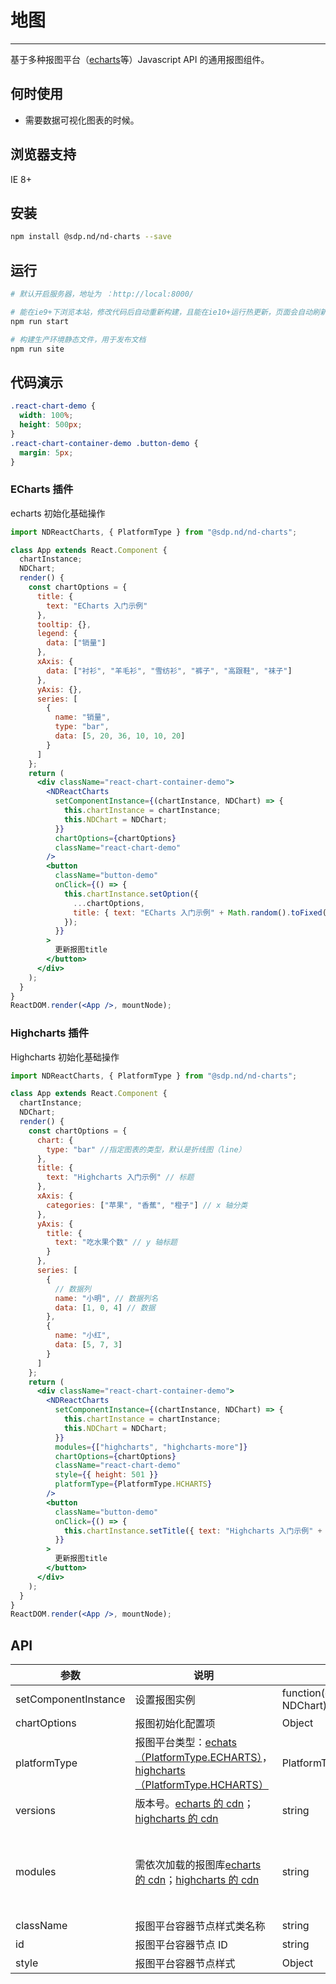# 地图

---

基于多种报图平台（[echarts](http://echarts.baidu.com/)等）Javascript API 的通用报图组件。

## 何时使用

- 需要数据可视化图表的时候。

## 浏览器支持

IE 8+

## 安装

```bash
npm install @sdp.nd/nd-charts --save
```

## 运行

```bash
# 默认开启服务器，地址为 ：http://local:8000/

# 能在ie9+下浏览本站，修改代码后自动重新构建，且能在ie10+运行热更新，页面会自动刷新
npm run start

# 构建生产环境静态文件，用于发布文档
npm run site
```

## 代码演示

```css
.react-chart-demo {
  width: 100%;
  height: 500px;
}
.react-chart-container-demo .button-demo {
  margin: 5px;
}
```

### ECharts 插件

echarts 初始化基础操作

```jsx
import NDReactCharts, { PlatformType } from "@sdp.nd/nd-charts";

class App extends React.Component {
  chartInstance;
  NDChart;
  render() {
    const chartOptions = {
      title: {
        text: "ECharts 入门示例"
      },
      tooltip: {},
      legend: {
        data: ["销量"]
      },
      xAxis: {
        data: ["衬衫", "羊毛衫", "雪纺衫", "裤子", "高跟鞋", "袜子"]
      },
      yAxis: {},
      series: [
        {
          name: "销量",
          type: "bar",
          data: [5, 20, 36, 10, 10, 20]
        }
      ]
    };
    return (
      <div className="react-chart-container-demo">
        <NDReactCharts
          setComponentInstance={(chartInstance, NDChart) => {
            this.chartInstance = chartInstance;
            this.NDChart = NDChart;
          }}
          chartOptions={chartOptions}
          className="react-chart-demo"
        />
        <button
          className="button-demo"
          onClick={() => {
            this.chartInstance.setOption({
              ...chartOptions,
              title: { text: "ECharts 入门示例" + Math.random().toFixed(2) }
            });
          }}
        >
          更新报图title
        </button>
      </div>
    );
  }
}
ReactDOM.render(<App />, mountNode);
```

### Highcharts 插件

Highcharts 初始化基础操作

```jsx
import NDReactCharts, { PlatformType } from "@sdp.nd/nd-charts";

class App extends React.Component {
  chartInstance;
  NDChart;
  render() {
    const chartOptions = {
      chart: {
        type: "bar" //指定图表的类型，默认是折线图（line）
      },
      title: {
        text: "Highcharts 入门示例" // 标题
      },
      xAxis: {
        categories: ["苹果", "香蕉", "橙子"] // x 轴分类
      },
      yAxis: {
        title: {
          text: "吃水果个数" // y 轴标题
        }
      },
      series: [
        {
          // 数据列
          name: "小明", // 数据列名
          data: [1, 0, 4] // 数据
        },
        {
          name: "小红",
          data: [5, 7, 3]
        }
      ]
    };
    return (
      <div className="react-chart-container-demo">
        <NDReactCharts
          setComponentInstance={(chartInstance, NDChart) => {
            this.chartInstance = chartInstance;
            this.NDChart = NDChart;
          }}
          modules={["highcharts", "highcharts-more"]}
          chartOptions={chartOptions}
          className="react-chart-demo"
          style={{ height: 501 }}
          platformType={PlatformType.HCHARTS}
        />
        <button
          className="button-demo"
          onClick={() => {
            this.chartInstance.setTitle({ text: "Highcharts 入门示例" + Math.random().toFixed(2) });
          }}
        >
          更新报图title
        </button>
      </div>
    );
  }
}
ReactDOM.render(<App />, mountNode);
```

## API

| 参数                 | 说明                                                                                                                                                                                                                                                                                 | 类型                             | 默认值                              |
| -------------------- | ------------------------------------------------------------------------------------------------------------------------------------------------------------------------------------------------------------------------------------------------------------------------------------ | -------------------------------- | ----------------------------------- |
| setComponentInstance | 设置报图实例                                                                                                                                                                                                                                                                         | function(chartInstance, NDChart) | -                                   |
| chartOptions         | 报图初始化配置项                                                                                                                                                                                                                                                                     | Object                           | -                                   |
| platformType         | 报图平台类型：[echats（PlatformType.ECHARTS）](http://echarts.baidu.com/)，[highcharts（PlatformType.HCHARTS）](https://www.hcharts.cn/)                                                                                                                                           | PlatformType                     | PlatformType.ECHARTS                |
| versions             | 版本号。[echarts 的 cdn](http://www.bootcdn.cn/echarts/)；[highcharts 的 cdn](http://www.bootcdn.cn/highcharts/)                                                                                                                                                                     | string                           | echarts:'4.0.2'；highcharts:'6.0.2' |
| modules              | 需依次加载的报图库[echarts 的 cdn](http://www.bootcdn.cn/echarts/)；[highcharts 的 cdn](http://www.bootcdn.cn/highcharts/) | string                           | echarts:\["echarts.min"\]；highcharts:\["highcharts","js/modules/oldie"\] （其中"js/modules/oldie"为 highcharts 在 ie8 下默认加载的库）                                 |
| className            | 报图平台容器节点样式类名称                                                                                                                                                                                                                                                           | string                           | -                                   |
| id                   | 报图平台容器节点 ID                                                                                                                                                                                                                                                                  | string                           | -                                   |
| style                | 报图平台容器节点样式                                                                                                                                                                                                                                                                 | Object                           | -                                   |
